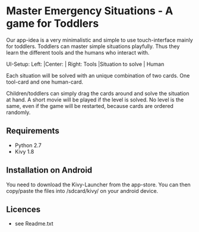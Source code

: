 Master Emergency Situations -
A game for Toddlers
========
Our app-idea is a very minimalistic and simple to use touch-interface mainly for toddlers.
Toddlers can master simple situations playfully. Thus they learn the different tools and the humans
who interact with.

UI-Setup:
Left:	|Center:			      |	Right:
Tools	|Situation to solve	|	Human

Each situation will be solved with an unique combination of two cards. One tool-card and one human-card.

Children/toddlers can simply drag the cards around and solve the situation at hand.
A short movie will be played if the level is solved.
No level is the same, even if the game will be restarted, because cards are ordered randomly.


Requirements
------------
* Python 2.7
* Kivy 1.8

Installation on Android
-------

You need to download the Kivy-Launcher from the app-store.
You can then copy/paste the files into /sdcard/kivy/ on your
android device.


Licences
--------

* see Readme.txt
